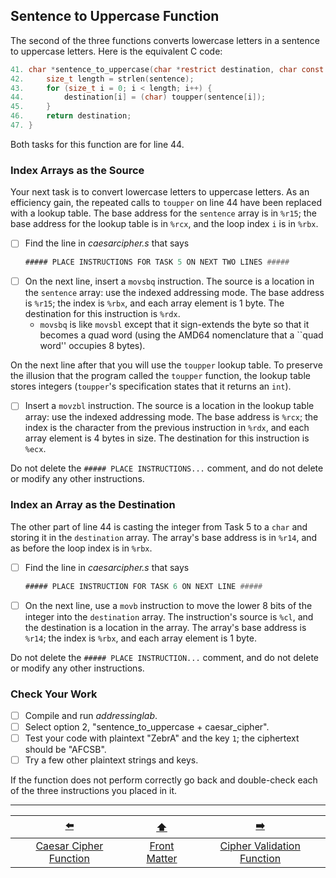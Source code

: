 ## Sentence to Uppercase Function

The second of the three functions converts lowercase letters in a sentence to uppercase letters.
Here is the equivalent C code:

```c
41. char *sentence_to_uppercase(char *restrict destination, char const *restrict sentence) {
42.     size_t length = strlen(sentence);
43.     for (size_t i = 0; i < length; i++) {
44.         destination[i] = (char) toupper(sentence[i]);
45.     }
46.     return destination;
47. }
```

Both tasks for this function are for line&nbsp;44.


### Index Arrays as the Source

[//]: # (Task 5)

Your next task is to convert lowercase letters to uppercase letters. 
As an efficiency gain, the repeated calls to `toupper` on line&nbsp;44 have been replaced with a lookup table. 
The base address for the `sentence` array is in `%r15`; 
the base address for the lookup table is in `%rcx`, 
and the loop index `i` is in `%rbx`.

- [ ] Find the line in *caesarcipher.s* that says
  ```asm
  ##### PLACE INSTRUCTIONS FOR TASK 5 ON NEXT TWO LINES #####
  ```
- [ ] On the next line, insert a `movsbq` instruction.
  The source is a location in the `sentence` array: use the indexed addressing mode.
  The base address is `%r15`;
  the index is `%rbx`, and each array element is 1 byte.
  The destination for this instruction is `%rdx`.
  - `movsbq` is like `movsbl` except that it sign-extends the byte so that it becomes a *q*uad word (using the AMD64 nomenclature that a ``quad word'' occupies 8 bytes).

On the next line after that you will use the `toupper` lookup table.
To preserve the illusion that the program called the `toupper` function, the lookup table stores integers (`toupper`'s specification states that it returns an `int`).
- [ ] Insert a `movzbl` instruction. 
  The source is a location in the lookup table array: use the indexed addressing mode. 
  The base address is `%rcx`; 
  the index is the character from the previous instruction in `%rdx`,
  and each array element is 4 bytes in size. The destination for this instruction is `%ecx`.

Do not delete the `##### PLACE INSTRUCTIONS...` comment,
and do not delete or modify any other instructions.


### Index an Array as the Destination

[//]: # (Task 6)

The other part of line&nbsp;44 is casting the integer from Task&nbsp;5 to a
`char` and storing it in the `destination` array. 
The array's base address is in `%r14`, and as before the loop index is in `%rbx`.

- [ ] Find the line in *caesarcipher.s* that says
  ```asm
  ##### PLACE INSTRUCTION FOR TASK 6 ON NEXT LINE #####
  ```
- [ ] On the next line, use a `movb` instruction to move the lower 8 bits of the integer into the `destination` array. 
  The instruction's source is `%cl`,
  and the destination is a location in the array. 
  The array's base address is `%r14`; the index is `%rbx`, 
  and each array element is 1 byte.

Do not delete the `##### PLACE INSTRUCTION...` comment,
and do not delete or modify any other instructions.


### Check Your Work

- [ ] Compile and run *addressinglab*.
- [ ] Select option 2, "sentence_to_uppercase + caesar_cipher".
- [ ] Test your code with plaintext "ZebrA" and the key `1`; the ciphertext should be "AFCSB".
- [ ] Try a few other plaintext strings and keys.

If the function does not perform correctly go back and double-check each of the three instructions you placed in it.


---

|           [⬅️](02-caesar-cipher.md)           |      [⬆️](../README.md)      |             [➡️](04-cipher-validation.md)             |
|:---------------------------------------------:|:----------------------------:|:-----------------------------------------------------:|
| [Caesar Cipher Function](02-caesar-cipher.md) | [Front Matter](../README.md) | [Cipher Validation Function](04-cipher-validation.md) |
